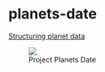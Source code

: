 <h1>planets-date</h1>

<p> <a href="https://developer.mozilla.org/en-US/docs/Learn/HTML/Tables/Structuring_planet_data" target="_blank">Structuring planet data</a></p>


<figure>
<img src="https://user-images.githubusercontent.com/83858687/224462033-39933ad7-ed6e-4632-9ff7-f80f786eef19.png">
  <figcaption>Project Planets Date</figcaption>
</figure>
